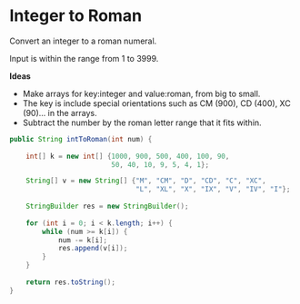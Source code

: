 # Integer to Roman

Convert an integer to a roman numeral.

Input is within the range from 1 to 3999.

**Ideas**

- Make arrays for key:integer and value:roman, from big to small.
- The key is include special orientations such as CM (900), CD (400), XC (90)... in the arrays.
- Subtract the number by the roman letter range that it fits within.

```java
public String intToRoman(int num) {
    
    int[] k = new int[] {1000, 900, 500, 400, 100, 90, 
                         50, 40, 10, 9, 5, 4, 1};

    String[] v = new String[] {"M", "CM", "D", "CD", "C", "XC",
                               "L", "XL", "X", "IX", "V", "IV", "I"};
    
    StringBuilder res = new StringBuilder();
    
    for (int i = 0; i < k.length; i++) {
        while (num >= k[i]) {
            num -= k[i];
            res.append(v[i]);
        }
    }
    
    return res.toString();
}
```
